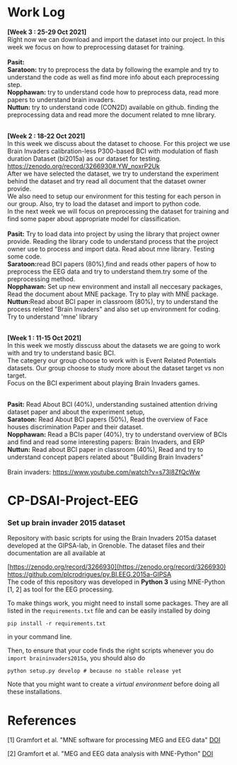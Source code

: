# Work Log
<b> [Week 3 : 25-29 Oct 2021]</b> <br>
Right now we can download and import the dataset into our project. In this week we focus on how to preprocessing dataset for training. <br> <br>
<b>Pasit:</b> <br>
<b>Saratoon:</b> try to preprocess the data by following the example and try to understand the code as well as find more info about each preprocessing step. <br>
<b>Nopphawan:</b> try to understand code how to preprocess data, read more papers to understand brain invaders. <br>
<b>Nuttun:</b> try to understand code (CON2D) available on github. finding the preprocessing data and read more the document related to mne library.<br>
<br>

<b> [Week 2 : 18-22 Oct 2021]</b> <br>
In this week we discuss about the dataset to choose. For this project we use Brain Invaders calibration-less P300-based BCI with modulation of flash duration Dataset (bi2015a) as our dataset for testing.<br> 
<a>https://zenodo.org/record/3266930#.YW_noxrP2Uk</a> <br>
After we have selected the dataset, we try to understand the experiment behind the dataset and try read all document that the dataset owner provide.<br>
We also need to setup our environment for this testing for each person in our group. Also, try to load the dataset and import to python code.<br>
In the next week we will focus on preprocessing the dataset for training and find some paper about appropriate model for classification.<br> <br>
<b>Pasit:</b> Try to load data into project by using the library that project owner provide. Reading the library code to understand process that the project owner use to process and import data. Read about mne library. Testing some code.<br>
<b>Saratoon:</b>read BCI papers (80%),find and reads other papers of how to preprocess the EEG data and try to understand them.try some of the preprocessing method. <br>
<b>Nopphawan:</b> Set up new environment and install all neccesary packages, Read the document about MNE package. Try to play with MNE package.<br>
<b>Nuttun:</b>Read about BCI paper in classroom (80%), try to understand the process releted "Brain Invaders" and also set up environment for coding. Try to understand 'mne' library<br>
<br>

<b> [Week 1 : 11-15 Oct 2021] </b> <br> 
In this week we mostly disscuss about the datasets we are going to work with and try to understand basic BCI. <br> 
The categery our group choose to work with is Event Related Potentials datasets. Our group choose to study more about the dataset target vs non target. <br>
Focus on the BCI experiment about playing Brain Invaders games. <br> <br>

<b>Pasit:</b> Read About BCI (40%), understanding sustained attention driving dataset paper and about the experiment setup,<br> 
<b>Saratoon:</b> Read About BCI papers (50%), Read the overview of Face houses discrimination Paper and their dataset.<br> 
<b>Nopphawan:</b> Read a BCIs paper (40%), try to understand overview of BCIs and find and read some interesting papers: Brain Invaders, and ERP <br> 
<b>Nuttun:</b> Read about BCI paper in classroom (40%), Read and try to understand concept papers related about "Building Brain Invaders"<br> 
<br>
Brain invaders: https://www.youtube.com/watch?v=s73l8ZfQcWw <br>

# CP-DSAI-Project-EEG
<h3> Set up brain invader 2015 dataset </h3>
Repository with basic scripts for using the Brain Invaders 2015a dataset developed at the GIPSA-lab, in Grenoble. The dataset files and their documentation are all available at 

[https://zenodo.org/record/3266930](https://zenodo.org/record/3266930)<br>
https://github.com/plcrodrigues/py.BI.EEG.2015a-GIPSA<br>
The code of this repository was developed in **Python 3** using MNE-Python [1, 2] as tool for the EEG processing.

To make things work, you might need to install some packages. They are all listed in the `requirements.txt` file and can be easily installed by doing

```
pip install -r requirements.txt
```

in your command line. 

Then, to ensure that your code finds the right scripts whenever you do `import braininvaders2015a`, you should also do

```
python setup.py develop # because no stable release yet
```

Note that you might want to create a *virtual environment* before doing all these installations.

# References

[1] Gramfort et al. "MNE software for processing MEG and EEG data" [DOI](https://doi.org/10.1016/j.neuroimage.2013.10.027)

[2] Gramfort et al. "MEG and EEG data analysis with MNE-Python" [DOI](https://doi.org/10.3389/fnins.2013.00267)
